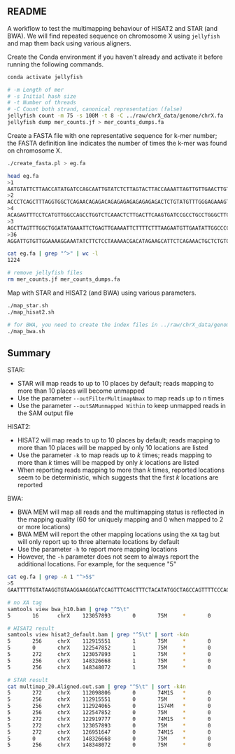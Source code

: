 ## README

A workflow to test the multimapping behaviour of HISAT2 and STAR (and BWA). We will find repeated sequence on chromosome X using `jellyfish` and map them back using various aligners.

Create the Conda environment if you haven't already and activate it before running the following commands.

```bash
conda activate jellyfish

# -m Length of mer
# -s Initial hash size
# -t Number of threads
# -C Count both strand, canonical representation (false)
jellyfish count -m 75 -s 100M -t 8 -C ../raw/chrX_data/genome/chrX.fa
jellyfish dump mer_counts.jf > mer_counts_dumps.fa
```

Create a FASTA file with one representative sequence for k-mer number; the FASTA definition line indicates the number of times the k-mer was found on chromosome X.

```bash
./create_fasta.pl > eg.fa

head eg.fa
>1
AATGTATTCTTAACCATATGATCCAGCAATTGTATCTCTTAGTACTTACCAAAATTAGTTGTTGAACTTGTTCCC
>2
ACCCTCAGCTTTAGGTGGCTCAGAACAGAGACAGAGAGAGAGAGAGAGACTCTGTATGTTTGGGAGAAAGTAAGG
>4
ACAGAGTTTCCTCATGTTGGCCAGCCTGGTCTCAAACTCTTGACTTCAAGTGATCCGCCTGCCTGGGCTTCCCAG
>3
AGCTTAGTTTGGCTGGATATGAAATTCTGAGTTGAAAATTCTTTTCTTTAAGAATGTTGAATATTGGCCCCCACT
>36
AGGATTGTGTTGGAAAAGGAAATATCTTCTCCTAAAAACGACATAGAAGCATTCTCAGAAACTGCTCTGTGATGA

cat eg.fa | grep "^>" | wc -l
1224

# remove jellyfish files
rm mer_counts.jf mer_counts_dumps.fa
```

Map with STAR and HISAT2 (and BWA) using various parameters.

```bash
./map_star.sh
./map_hisat2.sh

# for BWA, you need to create the index files in ../raw/chrX_data/genome/
./map_bwa.sh
```

## Summary

STAR:

* STAR will map reads to up to 10 places by default; reads mapping to more than 10 places will become unmapped
* Use the parameter `--outFilterMultimapNmax` to map reads up to *n* times
* Use the parameter `--outSAMunmapped Within` to keep unmapped reads in the SAM output file

HISAT2:

* HISAT2 will map reads to up to 10 places by default; reads mapping to more than 10 places will be mapped by only 10 locations are listed
* Use the parameter `-k` to map reads up to *k* times; reads mapping to more than *k* times will be mapped by only *k* locations are listed
* When reporting reads mapping to more than *k* times, reported locations seem to be deterministic, which suggests that the first *k* locations are reported

BWA:

* BWA MEM will map all reads and the multimapping status is reflected in the mapping quality (60 for uniquely mapping and 0 when mapped to 2 or more locations)
* BWA MEM will report the other mapping locations using the `XA` tag but will only report up to three alternate locations by default
* Use the parameter `-h` to report more mapping locations
* However, the `-h` parameter does not seem to always report the additional locations. For example, for the sequence "5"

```bash
cat eg.fa | grep -A 1 "^>5$"
>5
GAATTTTTGTATAAGGTGTAAGGAAGGGATCCAGTTTCAGCTTTCTACATATGGCTAGCCAGTTTTCCCAGCACC

# no XA tag
samtools view bwa_h10.bam | grep "^5\t"
5       16      chrX    123057893       0       75M     *       0       0       GGTGCTGGGAAAACTGGCTAGCCATATGTAGAAAGCTGAAACTGGATCCCTTCCTTACACCTTATACAAAAATTC     *       NM:i:0  MD:Z:75 AS:i:75 XS:i:75

# HISAT2 result
samtools view hisat2_default.bam | grep "^5\t" | sort -k4n
5       256     chrX    112915551       1       75M     *       0       0       GAATTTTTGTATAAGGTGTAAGGAAGGGATCCAGTTTCAGCTTTCTACATATGGCTAGCCAGTTTTCCCAGCACC     IIIIIIIIIIIIIIIIIIIIIIIIIIIIIIIIIIIIIIIIIIIIIIIIIIIIIIIIIIIIIIIIIIIIIIIIIII  AS:i:0   ZS:i:0  XN:i:0  XM:i:0  XO:i:0  XG:i:0  NM:i:0  MD:Z:75 YT:Z:UU NH:i:5
5       0       chrX    122547852       1       75M     *       0       0       GAATTTTTGTATAAGGTGTAAGGAAGGGATCCAGTTTCAGCTTTCTACATATGGCTAGCCAGTTTTCCCAGCACC     IIIIIIIIIIIIIIIIIIIIIIIIIIIIIIIIIIIIIIIIIIIIIIIIIIIIIIIIIIIIIIIIIIIIIIIIIII  AS:i:0   ZS:i:0  XN:i:0  XM:i:0  XO:i:0  XG:i:0  NM:i:0  MD:Z:75 YT:Z:UU NH:i:5
5       272     chrX    123057893       1       75M     *       0       0       GGTGCTGGGAAAACTGGCTAGCCATATGTAGAAAGCTGAAACTGGATCCCTTCCTTACACCTTATACAAAAATTC     IIIIIIIIIIIIIIIIIIIIIIIIIIIIIIIIIIIIIIIIIIIIIIIIIIIIIIIIIIIIIIIIIIIIIIIIIII  AS:i:0   ZS:i:0  XN:i:0  XM:i:0  XO:i:0  XG:i:0  NM:i:0  MD:Z:75 YT:Z:UU NH:i:5
5       256     chrX    148326668       1       75M     *       0       0       GAATTTTTGTATAAGGTGTAAGGAAGGGATCCAGTTTCAGCTTTCTACATATGGCTAGCCAGTTTTCCCAGCACC     IIIIIIIIIIIIIIIIIIIIIIIIIIIIIIIIIIIIIIIIIIIIIIIIIIIIIIIIIIIIIIIIIIIIIIIIIII  AS:i:0   ZS:i:0  XN:i:0  XM:i:0  XO:i:0  XG:i:0  NM:i:0  MD:Z:75 YT:Z:UU NH:i:5
5       256     chrX    148348072       1       75M     *       0       0       GAATTTTTGTATAAGGTGTAAGGAAGGGATCCAGTTTCAGCTTTCTACATATGGCTAGCCAGTTTTCCCAGCACC     IIIIIIIIIIIIIIIIIIIIIIIIIIIIIIIIIIIIIIIIIIIIIIIIIIIIIIIIIIIIIIIIIIIIIIIIIII  AS:i:0   ZS:i:0  XN:i:0  XM:i:0  XO:i:0  XG:i:0  NM:i:0  MD:Z:75 YT:Z:UU NH:i:5

# STAR result
cat multimap_20.Aligned.out.sam | grep "^5\t" | sort -k4n
5       272     chrX    112098806       0       74M1S   *       0       0       GGTGCTGGGAAAACTGGCTAGCCATATGTAGAAAGCTGAAACTGGATCCCTTCCTTACACCTTATACAAAAATTC     *       NH:i:9  HI:i:9  AS:i:72 nM:i:0
5       256     chrX    112915551       0       75M     *       0       0       GAATTTTTGTATAAGGTGTAAGGAAGGGATCCAGTTTCAGCTTTCTACATATGGCTAGCCAGTTTTCCCAGCACC     *       NH:i:9  HI:i:6  AS:i:73 nM:i:0
5       256     chrX    112924065       0       1S74M   *       0       0       GAATTTTTGTATAAGGTGTAAGGAAGGGATCCAGTTTCAGCTTTCTACATATGGCTAGCCAGTTTTCCCAGCACC     *       NH:i:9  HI:i:7  AS:i:72 nM:i:0
5       256     chrX    122547852       0       75M     *       0       0       GAATTTTTGTATAAGGTGTAAGGAAGGGATCCAGTTTCAGCTTTCTACATATGGCTAGCCAGTTTTCCCAGCACC     *       NH:i:9  HI:i:5  AS:i:73 nM:i:0
5       272     chrX    122919777       0       74M1S   *       0       0       GGTGCTGGGAAAACTGGCTAGCCATATGTAGAAAGCTGAAACTGGATCCCTTCCTTACACCTTATACAAAAATTC     *       NH:i:9  HI:i:4  AS:i:72 nM:i:0
5       272     chrX    123057893       0       75M     *       0       0       GGTGCTGGGAAAACTGGCTAGCCATATGTAGAAAGCTGAAACTGGATCCCTTCCTTACACCTTATACAAAAATTC     *       NH:i:9  HI:i:3  AS:i:73 nM:i:0
5       272     chrX    126951647       0       74M1S   *       0       0       GGTGCTGGGAAAACTGGCTAGCCATATGTAGAAAGCTGAAACTGGATCCCTTCCTTACACCTTATACAAAAATTC     *       NH:i:9  HI:i:8  AS:i:72 nM:i:0
5       0       chrX    148326668       0       75M     *       0       0       GAATTTTTGTATAAGGTGTAAGGAAGGGATCCAGTTTCAGCTTTCTACATATGGCTAGCCAGTTTTCCCAGCACC     *       NH:i:9  HI:i:1  AS:i:73 nM:i:0
5       256     chrX    148348072       0       75M     *       0       0       GAATTTTTGTATAAGGTGTAAGGAAGGGATCCAGTTTCAGCTTTCTACATATGGCTAGCCAGTTTTCCCAGCACC     *       NH:i:9  HI:i:2  AS:i:73 nM:i:0
```

